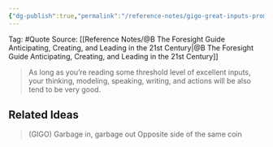 ```yaml
---
{"dg-publish":true,"permalink":"/reference-notes/gigo-great-inputs-promote-great-outputs/"}
---
```



Tag: #Quote 
Source: [[Reference Notes/@B The Foresight Guide Anticipating, Creating, and Leading in the 21st Century\|@B The Foresight Guide Anticipating, Creating, and Leading in the 21st Century]]

> As long as you’re reading some threshold level of excellent inputs, your thinking, modeling, speaking, writing, and actions will be also tend to be very good.

## Related Ideas
> (GIGO) Garbage in, garbage out 
Opposite side of the same coin